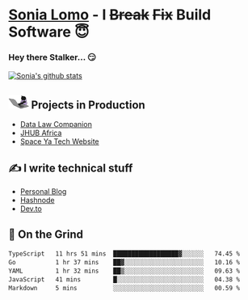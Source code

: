 # [Sonia Lomo](https://sonylomo.github.io/) - I ~~Break~~ ~~Fix~~ Build Software 😇
### Hey there Stalker... 😏 

<a href="https://github.com/sonylomo/github-readme-stats">
  <img align="center" src="https://media.giphy.com/media/lU05nFSW6Y2A/giphy.gif" alt="Sonia's github stats" />
</a>

## <img src="assets/devcat.gif" width="40"> Projects in Production
- [Data Law Companion](https://datalawcompanion.org/)
- [JHUB Africa](https://jhubafrica.com/)
- [Space Ya Tech Website](https://www.spaceyatech.com/)

## ✍️ I write technical stuff
- [Personal Blog](https://sonylomo-github-io.vercel.app/blog)
- [Hashnode](https://sonylomo.hashnode.dev/)
- [Dev.to](https://dev.to/sonylomo)

## 🤡 On the Grind
<!--START_SECTION:waka-->

```txt
TypeScript   11 hrs 51 mins  ██████████████████▓░░░░░░   74.45 %
Go           1 hr 37 mins    ██▓░░░░░░░░░░░░░░░░░░░░░░   10.16 %
YAML         1 hr 32 mins    ██▒░░░░░░░░░░░░░░░░░░░░░░   09.63 %
JavaScript   41 mins         █░░░░░░░░░░░░░░░░░░░░░░░░   04.38 %
Markdown     5 mins          ░░░░░░░░░░░░░░░░░░░░░░░░░   00.59 %
```

<!--END_SECTION:waka-->
